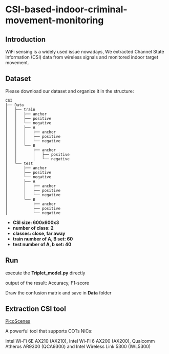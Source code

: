# CSI-based-indoor-criminal-movement-monitoring 

## Introduction
WiFi sensing is a widely used issue nowadays, We extracted Channel State Information (CSI) data from wireless signals and monitored indoor target movement. 


## Dataset
Please download our dataset and organize it in the structure:
```
CSI
├── Data
│   ├── train
│   │   ├── anchor
│   │   ├── positive
│   │   └── negative
│   │   ├── A
│   │   │   ├── anchor
│   │   │   ├── positive
│   │   │   └── negative
│   │   └── B
│   │       ├── anchor
│   │       │   ├── positive
│   │       │   └── negative
│   └── test
│       ├── anchor
│       ├── positive
│       └── negative
│       ├── A
│       │   ├── anchor
│       │   ├── positive
│       │   └── negative
│       └── B
│           ├── anchor
│           ├── positive
│           └── negative
```
+ **CSI size: 600x600x3**
+ **number of class: 2**
+ **classes: close, far away**
+ **train number of A, B set: 60**
+ **test   number of A, b set: 40** 


## Run
execute the **Triplet_model.py** directly

output of the result: Accuracy, F1-score

Draw the confusion matrix and save in **Data** folder

## Extraction CSI tool
[PicoScenes](https://ps.zpj.io/index.html) 

A powerful tool that supports COTs NICs:

Intel Wi-Fi 6E AX210 (AX210), Intel Wi-Fi 6 AX200 (AX200), Qualcomm Atheros AR9300 (QCA9300) and Intel Wireless Link 5300 (IWL5300)
